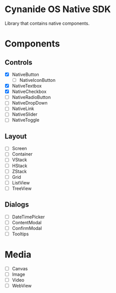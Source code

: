 # Cynanide OS Native SDK

Library that contains native components.

# Components

## Controls

- [x] NativeButton
  - [ ] NativeIconButton
- [x] NativeTextbox
- [x] NativeCheckbox
- [ ] NativeRadioButton
- [ ] NativeDropDown
- [ ] NativeLink
- [ ] NativeSlider
- [ ] NativeToggle

## Layout

- [ ] Screen
- [ ] Container
- [ ] VStack
- [ ] HStack
- [ ] ZStack
- [ ] Grid
- [ ] ListView
- [ ] TreeView

## Dialogs

- [ ] DateTimePicker
- [ ] ContentModal
- [ ] ConfirmModal
- [ ] Tooltips

# Media

- [ ] Canvas
- [ ] Image
- [ ] Video
- [ ] WebView
